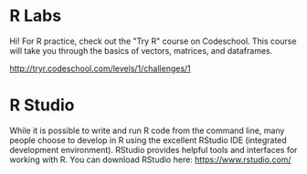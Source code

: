 # R Labs

Hi! For R practice, check out the "Try R" course on Codeschool. This course will take you through the basics of vectors, matrices, and dataframes.

http://tryr.codeschool.com/levels/1/challenges/1

# R Studio

While it is possible to write and run R code from the command line, many people choose to develop in R using the excellent RStudio IDE (integrated development environment). RStudio provides helpful tools and interfaces for working with R. You can download RStudio here: https://www.rstudio.com/